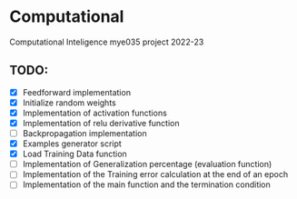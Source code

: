 # Computational
Computational Inteligence mye035 project 2022-23

## TODO:
- [X] Feedforward implementation
- [X] Initialize random weights
- [X] Implementation of activation functions
- [X] Implementation of relu derivative function
- [ ] Backpropagation implementation
- [X] Examples generator script
- [X] Load Training Data function
- [ ] Implementation of Generalization percentage (evaluation function)
- [ ] Implementation of the Training error calculation at the end of an epoch
- [ ] Implementation of the main function and the termination condition
